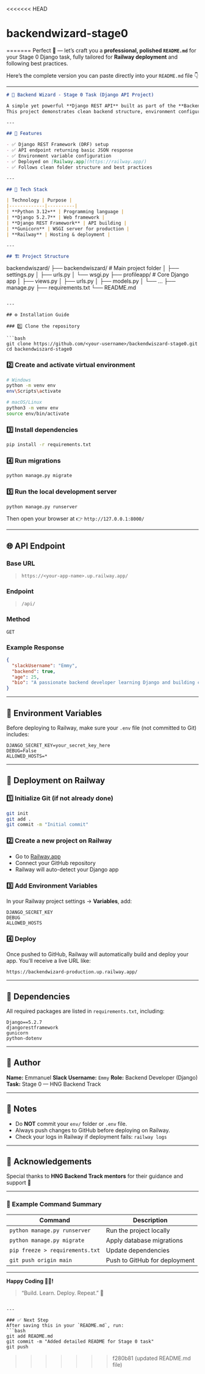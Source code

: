<<<<<<< HEAD
# backendwizard-stage0
=======
Perfect 💪 — let’s craft you a **professional, polished `README.md`** for your Stage 0 Django task, fully tailored for **Railway deployment** and following best practices.

Here’s the complete version you can paste directly into your `README.md` file 👇

---

```markdown
# 🧠 Backend Wizard - Stage 0 Task (Django API Project)

A simple yet powerful **Django REST API** built as part of the **Backend Stage 0 task**.  
This project demonstrates clean backend structure, environment configuration, and deployment on **Railway**.

---

## 🚀 Features

- ✅ Django REST Framework (DRF) setup  
- ✅ API endpoint returning basic JSON response  
- ✅ Environment variable configuration  
- ✅ Deployed on [Railway.app](https://railway.app/)  
- ✅ Follows clean folder structure and best practices  

---

## 🧩 Tech Stack

| Technology | Purpose |
|-------------|----------|
| **Python 3.12+** | Programming language |
| **Django 5.2.7** | Web framework |
| **Django REST Framework** | API building |
| **Gunicorn** | WSGI server for production |
| **Railway** | Hosting & deployment |

---

## 🏗️ Project Structure

```

backendwiszard/
├── backendwiszard/        # Main project folder
│   ├── settings.py
│   ├── urls.py
│   └── wsgi.py
├── profileapp/            # Core Django app
│   ├── views.py
│   ├── urls.py
│   ├── models.py
│   └── ...
├── manage.py
├── requirements.txt
└── README.md

````

---

## ⚙️ Installation Guide

### 1️⃣ Clone the repository

```bash
git clone https://github.com/<your-username>/backendwiszard-stage0.git
cd backendwiszard-stage0
````

### 2️⃣ Create and activate virtual environment

```bash
# Windows
python -m venv env
env\Scripts\activate

# macOS/Linux
python3 -m venv env
source env/bin/activate
```

### 3️⃣ Install dependencies

```bash
pip install -r requirements.txt
```

### 4️⃣ Run migrations

```bash
python manage.py migrate
```

### 5️⃣ Run the local development server

```bash
python manage.py runserver
```

Then open your browser at 👉 `http://127.0.0.1:8000/`

---

## 🌐 API Endpoint

### **Base URL**

> `https://<your-app-name>.up.railway.app/`

### **Endpoint**

> `/api/`

### **Method**

`GET`

### **Example Response**

```json
{
  "slackUsername": "Emmy",
  "backend": true,
  "age": 25,
  "bio": "A passionate backend developer learning Django and building creative APIs."
}
```

---

## 🧮 Environment Variables

Before deploying to Railway, make sure your `.env` file (not committed to Git) includes:

```
DJANGO_SECRET_KEY=your_secret_key_here
DEBUG=False
ALLOWED_HOSTS=*
```

---

## 🚀 Deployment on Railway

### 1️⃣ Initialize Git (if not already done)

```bash
git init
git add .
git commit -m "Initial commit"
```

### 2️⃣ Create a new project on Railway

* Go to [Railway.app](https://railway.app/)
* Connect your GitHub repository
* Railway will auto-detect your Django app

### 3️⃣ Add Environment Variables

In your Railway project settings → **Variables**, add:

```
DJANGO_SECRET_KEY
DEBUG
ALLOWED_HOSTS
```

### 4️⃣ Deploy

Once pushed to GitHub, Railway will automatically build and deploy your app.
You’ll receive a live URL like:

```
https://backendwizard-production.up.railway.app/
```

---

## 🧾 Dependencies

All required packages are listed in `requirements.txt`, including:

```
Django==5.2.7
djangorestframework
gunicorn
python-dotenv
```

---

## 🧠 Author

**Name:** Emmanuel
**Slack Username:** `Emmy`
**Role:** Backend Developer (Django)
**Task:** Stage 0 — HNG Backend Track

---

## 🏁 Notes

* Do **NOT** commit your `env/` folder or `.env` file.
* Always push changes to GitHub before deploying on Railway.
* Check your logs in Railway if deployment fails:
  `railway logs`

---

## 🧡 Acknowledgements

Special thanks to **HNG Backend Track mentors** for their guidance and support 🙌

---

### 🎯 Example Command Summary

| Command                         | Description                   |
| ------------------------------- | ----------------------------- |
| `python manage.py runserver`    | Run the project locally       |
| `python manage.py migrate`      | Apply database migrations     |
| `pip freeze > requirements.txt` | Update dependencies           |
| `git push origin main`          | Push to GitHub for deployment |

---

**Happy Coding 👨‍💻!**

> “Build. Learn. Deploy. Repeat.” 🚀

````

---

### ✅ Next Step
After saving this in your `README.md`, run:
```bash
git add README.md
git commit -m "Added detailed README for Stage 0 task"
git push
````
>>>>>>> f280b81 (updated README.md file)

